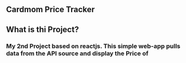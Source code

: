 ## Cardmom Price Tracker

## What is thi Project?
### My 2nd Project based on reactjs. This simple web-app pulls data from the API source and display the Price of 
